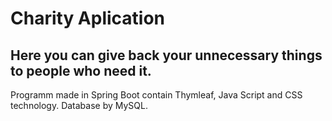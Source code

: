 # Charity Aplication
## Here you can give back your unnecessary things to people who need it.
Programm made in Spring Boot contain Thymleaf, Java Script and CSS technology. Database by MySQL.

